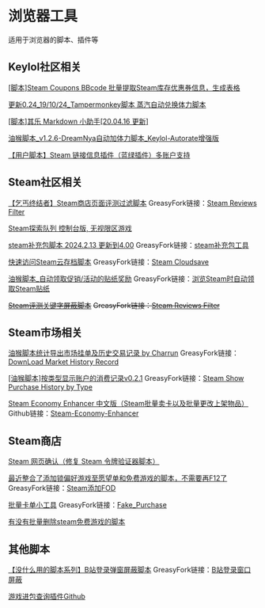 # 浏览器工具

适用于浏览器的脚本、插件等

## Keylol社区相关

[[脚本]Steam Coupons BBcode 批量提取Steam库存优惠券信息，生成表格](https://keylol.com/t218559-1-1)

[更新0.24_19/10/24_Tampermonkey脚本 蒸汽自动兑换体力脚本](https://keylol.com/t185059-1-1)

[[脚本]其乐 Markdown 小助手[20.04.16 更新]](https://keylol.com/t581851-1-1)

[油猴脚本_v1.2.6-DreamNya自动加体力脚本_Keylol-Autorate增强版](https://keylol.com/t660000-1-1)

[【用户脚本】Steam 链接信息插件（蓝绿插件）多账户支持](https://keylol.com/t653925-1-1)

## Steam社区相关

[【乞丐终结者】Steam商店页面评测过滤脚本](https://keylol.com/t901286-1-1)
GreasyFork链接：[Steam Reviews Filter](https://greasyfork.org/zh-CN/scripts/471140)

[Steam探索队列 控制台版, 无视限区游戏](https://keylol.com/t157861-1-1)

[steam补充包脚本 2024.2.13 更新到4.00](https://keylol.com/t934850-1-1)
GreasyFork链接：[steam补充包工具](https://greasyfork.org/zh-CN/scripts/376049)

[快速访问Steam云存档脚本](https://keylol.com/t938518-1-1)
GreasyFork链接：[Steam Cloudsave](https://greasyfork.org/zh-CN/scripts/489218)

[油猴脚本_自动领取促销/活动的贴纸奖励](https://keylol.com/t878327-1-1)
GreasyFork链接：[浏览Steam时自动领取Steam贴纸](https://greasyfork.org/zh-CN/scripts/461981)

~~[Steam评测关键字屏蔽脚本](https://keylol.com/t599745-1-1)~~
~~GreasyFork链接：[Steam Reviews Filter](https://greasyfork.org/zh-CN/scripts/403990)~~

## Steam市场相关

[油猴脚本统计导出市场挂单及历史交易记录 by Charrun](https://keylol.com/t532344-1-1)
GreasyFork链接：[DownLoad Market History Record](https://greasyfork.org/zh-CN/scripts/391479)

[[油猴脚本]按类型显示账户的消费记录v0.2.1](https://keylol.com/t856350-1-1)
GreasyFork链接：[Steam Show Purchase History by Type](https://greasyfork.org/zh-CN/scripts/455525)

[Steam Economy Enhancer 中文版（Steam批量卖卡以及批量更改上架物品）](https://keylol.com/t311996-1-1)
Github链接：[Steam-Economy-Enhancer](https://github.com/Sneer-Cat/Steam-Economy-Enhancer)

## Steam商店

[Steam 网页确认（修复 Steam 令牌验证器脚本）](https://keylol.com/t896354-1-1)

[最近整合了添加锁偏好游戏至愿望单和免费游戏的脚本，不需要再F12了](https://keylol.com/t514316-1-1)
GreasyFork链接：[Steam添加FOD](https://greasyfork.org/zh-CN/scripts/389189)

[批量卡单小工具](https://keylol.com/t925544-1-1)
GreasyFork链接：[Fake_Purchase](https://greasyfork.org/zh-CN/scripts/481986)

[有没有批量删除steam免费游戏的脚本](https://keylol.com/t479290-1-1)

## 其他脚本

[【没什么用的脚本系列】B站登录弹窗屏蔽脚本](https://keylol.com/t883675-1-1)
GreasyFork链接：[B站登录窗口屏蔽](https://greasyfork.org/scripts/463926)

[游戏进包查询插件Github](https://github.com/Revadike/SteamWebIntegration/)
